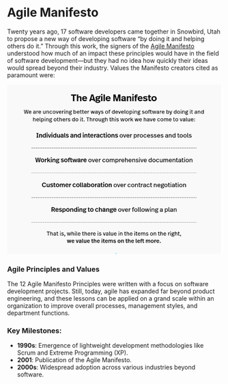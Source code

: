 # Agile Manifesto

Twenty years ago, 17 software developers came together in Snowbird, Utah to propose a new way of developing software “by doing it and helping others do it.” Through this work, the signers of the [Agile Manifesto](https://agilemanifesto.org/) understood how much of an impact these principles would have in the field of software development—but they had no idea how quickly their ideas would spread beyond their industry. Values the Manifesto creators cited as paramount were:

![Agile manifesto](img/agile-manifesto.png)

### Agile Principles and Values

The 12 Agile Manifesto Principles were written with a focus on software development projects. Still, today, agile has expanded far beyond product engineering, and these lessons can be applied on a grand scale within an organization to improve overall processes, management styles, and department functions.


### Key Milestones:
- **1990s**: Emergence of lightweight development methodologies like Scrum and Extreme Programming (XP).
- **2001**: Publication of the Agile Manifesto.
- **2000s**: Widespread adoption across various industries beyond software.
